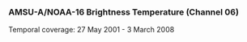 ### AMSU-A/NOAA-16 Brightness Temperature (Channel 06)
Temporal coverage: 27 May 2001 - 3 March 2008
